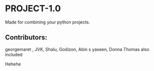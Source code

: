 # PROJECT-1.0

Made for combining your python projects.

## Contributors:
georgemaret ,
JVK,
 Shalu, 
Godizon,
Abin s yaseen,
Donna Thomas
also included 

Hehehe

